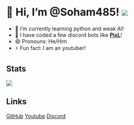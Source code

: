 # 👋 Hi, I’m @Soham485! ![](https://komarev.com/ghpvc/?username=soham485)

- 🔭 I’m currently learning python and weak AI!
- 🤖 I have coded a few discord bots like **[PixL](https://discordbotlist.com/bots/pixl)**!
- 😄 Pronouns: He/Him
- ⚡ Fun fact: I am an youtuber!

## Stats

![](https://github-readme-stats.vercel.app/api?username=Soham485&show_icons=true&hide_border=true&theme=tokyonight)

## Links

[GitHub](https://github.com/soham485)
[Youtube](https://www.youtube.com/channel/UC2CE5AfflIzhZCNJv5Qdkjg)
[Discord](https://discord.com/invite/aEBxQnZE6B)
